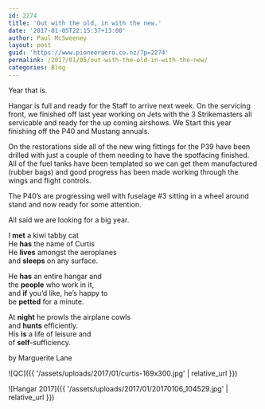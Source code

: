 ```yaml
---
id: 2274
title: 'Out with the old, in with the new.'
date: '2017-01-05T22:15:37+13:00'
author: Paul McSweeney
layout: post
guid: 'https://www.pioneeraero.co.nz/?p=2274'
permalink: /2017/01/05/out-with-the-old-in-with-the-new/
categories: Blog
---
```


Year that is.

Hangar is full and ready for the Staff to arrive next week. On the servicing front, we finished off last year working on Jets with the 3 Strikemasters all servicable and ready for the up coming airshows. We Start this year finishing off the P40 and Mustang annuals.

On the restorations side all of the new wing fittings for the P39 have been drilled with just a couple of them needing to have the spotfacing finished. All of the fuel tanks have been templated so we can get them manufactured (rubber bags) and good progress has been made working through the wings and flight controls.

The P40’s are progressing well with fuselage #3 sitting in a wheel around stand and now ready for some attention.

All said we are looking for a big year.

I **met** a kiwi tabby cat  
He **has** the name of Curtis  
He **lives** amongst the aeroplanes  
and **sleeps** on any surface.

He **has** an entire hangar and  
the **people** who work in it,  
and **if** you’d like, he’s happy to  
be **petted** for a minute.

At **night** he prowls the airplane cowls  
and **hunts** efficiently.  
His **is** a life of leisure and  
of **self**-sufficiency.

by Marguerite Lane

![QC]({{ '/assets/uploads/2017/01/curtis-169x300.jpg' | relative_url }})

![Hangar 2017]({{ '/assets/uploads/2017/01/20170106_104529.jpg' | relative_url }})
